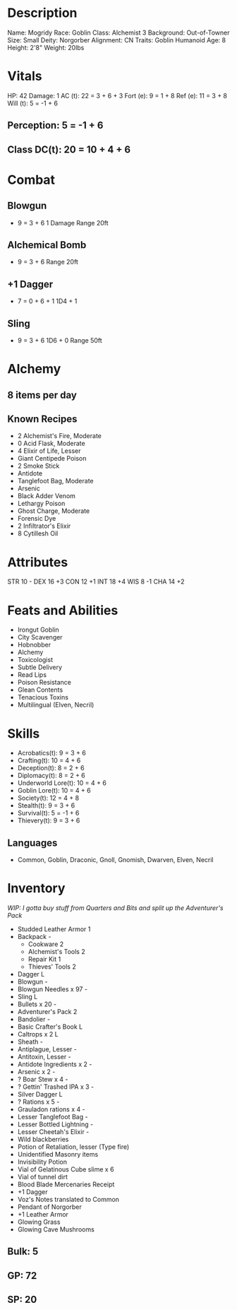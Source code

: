 <!-- markdownlint-disable MD004 -->
<!-- markdownlint-disable MD024 -->
<!-- markdownlint-disable MD025 -->
<!-- markdownlint-disable MD030 -->
<!-- markdownlint-disable MD036 -->

# Description

 Name:       Mogridy
 Race:       Goblin
 Class:      Alchemist 3
 Background: Out-of-Towner
 Size:       Small
 Deity:      Norgorber
 Alignment:  CN
 Traits:     Goblin Humanoid
 Age:        8
 Height:     2'8"
 Weight:     20lbs

# Vitals

 HP:       42
 Damage:   1
 AC (t):   22 = 3 + 6 + 3
 Fort (e): 9 =  1 + 8
 Ref (e):  11 =  3 + 8
 Will (t): 5 = -1 + 6

## Perception: 5 = -1 + 6

## Class DC(t): 20 = 10 + 4 + 6

# Combat

## Blowgun

+ 9 = 3 + 6
 1 Damage
 Range 20ft

## Alchemical Bomb

+ 9 = 3 + 6
 Range 20ft

## +1 Dagger

+ 7 = 0 + 6 + 1
 1D4 + 1

## Sling

+ 9 = 3 + 6
 1D6 + 0
 Range 50ft

# Alchemy

## 8 items per day

## Known Recipes

- 2 Alchemist's Fire, Moderate
- 0 Acid Flask, Moderate
- 4 Elixir of Life, Lesser
-   Giant Centipede Poison
- 2 Smoke Stick
-   Antidote
-   Tanglefoot Bag, Moderate
-   Arsenic
-   Black Adder Venom
-   Lethargy Poison
-   Ghost Charge, Moderate
-   Forensic Dye
- 2 Infiltrator's Elixir
- 8 Cytillesh Oil

# Attributes

STR 10 -
DEX 16 +3
CON 12 +1
INT 18 +4
WIS 8  -1
CHA 14 +2

# Feats and Abilities

- Irongut Goblin
- City Scavenger
- Hobnobber
- Alchemy
- Toxicologist
- Subtle Delivery
- Read Lips
- Poison Resistance
- Glean Contents
- Tenacious Toxins
- Multilingual (Elven, Necril)

# Skills

- Acrobatics(t):      9 =  3 + 6
- Crafting(t):        10 =  4 + 6
- Deception(t):       8 =  2 + 6
- Diplomacy(t):       8 =  2 + 6
- Underworld Lore(t): 10 =  4 + 6
- Goblin Lore(t):     10 =  4 + 6
- Society(t):         12 =  4 + 8
- Stealth(t):         9 =  3 + 6
- Survival(t):        5 = -1 + 6
- Thievery(t):        9 =  3 + 6

## Languages

- Common, Goblin, Draconic, Gnoll, Gnomish, Dwarven, Elven, Necril

# Inventory

*WIP: I gotta buy stuff from Quarters and Bits and split up the Adventurer's Pack*

- Studded Leather Armor     1
- Backpack                  -
  - Cookware                2
  - Alchemist's Tools       2
  - Repair Kit              1
  - Thieves' Tools          2
- Dagger                    L
- Blowgun                   -
- Blowgun Needles x 97      -
- Sling                     L
- Bullets x 20              -
- Adventurer's Pack         2
- Bandolier                 -
- Basic Crafter's Book      L
- Caltrops x 2              L
- Sheath                    -
- Antiplague, Lesser        -
- Antitoxin, Lesser         -
- Antidote Ingredients x 2  -
- Arsenic x 2               -
- ? Boar Stew x 4           -
- ? Gettin' Trashed IPA x 3 -
- Silver Dagger             L
- ? Rations x 5             -
- Grauladon rations x 4     -
- Lesser Tanglefoot Bag     -
- Lesser Bottled Lightning  -
- Lesser Cheetah's Elixir   -
- Wild blackberries
- Potion of Retaliation, lesser (Type fire)
- Unidentified Masonry items
- Invisibility Potion
- Vial of Gelatinous Cube slime x 6
- Vial of tunnel dirt
- Blood Blade Mercenaries Receipt
- +1 Dagger
- Voz's Notes translated to Common
- Pendant of Norgorber
- +1 Leather Armor
- Glowing Grass
- Glowing Cave Mushrooms

## Bulk: 5

## GP: 72

## SP: 20
